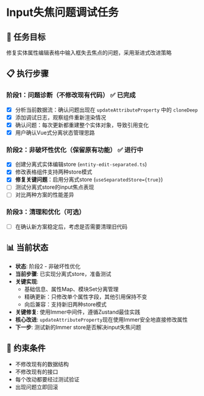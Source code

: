 # Input失焦问题调试任务

## 🎯 任务目标
修复实体属性编辑表格中输入框失去焦点的问题，采用渐进式改进策略

## 📋 执行步骤

### 阶段1：问题诊断（不修改现有代码） ✅ 已完成
- [x] 分析当前数据流：确认问题出现在 `updateAttributeProperty` 中的 `cloneDeep`
- [x] 添加调试日志，观察组件重新渲染情况
- [x] 确认问题：每次更新都重建整个实体对象，导致引用变化
- [x] 用户确认Vue式分离状态管理思路

### 阶段2：非破坏性优化（保留原有功能） ✅ 进行中
- [x] 创建分离式实体编辑store (`entity-edit-separated.ts`)
- [x] 修改表格组件支持两种store模式
- [x] **修复关键问题**：启用分离式store (`useSeparatedStore={true}`)
- [ ] 测试分离式store的input焦点表现
- [ ] 对比两种方案的性能差异

### 阶段3：清理和优化（可选）
- [ ] 在确认新方案稳定后，考虑是否需要清理旧代码

## 📊 当前状态
- **状态**: 阶段2 - 非破坏性优化
- **当前步骤**: 已实现分离式store，准备测试
- **关键实现**:
  - 基础信息、属性Map、模块Set分离管理
  - 精确更新：只修改单个属性字段，其他引用保持不变
  - 向后兼容：支持新旧两种store模式
- **关键修复**: 使用Immer中间件，遵循Zustand最佳实践
- **核心改进**: `updateAttributeProperty`现在使用Immer安全地直接修改属性
- **下一步**: 测试新的Immer store是否解决input失焦问题

## 🚫 约束条件
- 不修改现有的数据结构
- 不修改现有的接口
- 每个改动都要经过测试验证
- 出现问题立即回滚
